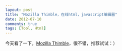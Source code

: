 ```yaml
---
layout: post
title: "Mozilla Thimble，在线html，javascript编辑器"
date: 2012-07-10
comments: true
tags: [Tool, Html]
---
```

今天看了一下，<a href="https://thimble.webmaker.org/en-US/">Mozilla Thimble</a>，很不错，推荐试试：）<br /><blockquote></blockquote>